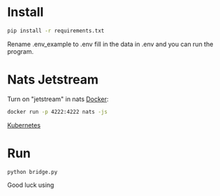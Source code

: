 # Install
```bash
pip install -r requirements.txt
```

Rename .env_example to .env fill in the data in .env and you can run the program.

# Nats Jetstream
Turn on "jetstream" in nats
[Docker](https://github.com/nats-io/nats.docs/blob/master/running-a-nats-service/running/nats_docker/jetstream_docker.md?ysclid=m14rgaq6di872141023):
```bash
docker run -p 4222:4222 nats -js
```
[Kubernetes](https://docs.nats.io/running-a-nats-service/configuration/resource_management/configuration_mgmt/kubernetes_controller)

# Run
```bash
python bridge.py
```
Good luck using
 
